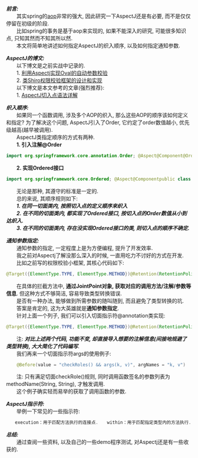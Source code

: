 _**前言:**_  
　　其实spring的[aop](https://so.csdn.net/so/search?q=aop&spm=1001.2101.3001.7020)非常的强大, 因此研究一下AspectJ还是有必要, 而不是仅仅停留在初级的阶段.  
　　比如spring的事务是基于aop来实现的, 如果不能深入的研究, 可能很多知识点, 只知其然而不知其所以然.  
　　本文将简单地讲述如何指定AspectJ的织入顺序, 以及如何指定通知参数.

_**AspectJ的博文:**_  
　　以下博文是之前实战中记录的.  
　　1. [利用Aspectj实现Oval的自动参数校验](https://www.cnblogs.com/mumuxinfei/p/9328057.html)   
　　2. [类Shiro权限校验框架的设计和实现](https://www.cnblogs.com/mumuxinfei/p/9339086.html)   
　　以下博文是本文参考的文章(强烈推荐):  
　　1. [AspectJ切入点语法详解](http://jinnianshilongnian.iteye.com/blog/1415606)

_**织入顺序:**_  
　　如果同一个函数调用, 涉及多个AOP的织入, 那么这些AOP的顺序该如何定义和指定? 为了解决这个问题, AspectJ引入了Order, 它约定了order数值越小, 优先级越高(越早被调用).  
　　AspectJ类指定顺序的方式有两种.  
　　**1. 引入注解@Order**

```java
import org.springframework.core.annotation.Order; @Aspect@Component@Order(1)public class MyAdvice1 {     @Pointcut("execution(* com.springapp.mvc.controller.*.*(..))")    public void pointCut() {    } }
```

　　**2. 实现Ordered接口**

```java
import org.springframework.core.Ordered; @Aspect@Componentpublic class MyAdvice2 implements Ordered {     @Pointcut("execution(* com.springapp.mvc.controller.*.*(..))")    public void pointCut() {    }     @Override    public int getOrder() {        return 2;    } }
```

　　无论是那种, 其遵守的标准是一定的.  
　　总的来说, 其顺序规则如下:  
　　_**1. 在同一切面类内, 按照切入点的定义顺序来织入**_  
　　_**2. 在不同的切面类内, 都实现了Ordered接口, 按切入点的Order数值从小到达织入.**_  
　　_**3. 在不同的切面类内, 存在没实现Ordered接口的类, 则切入点的顺序不确定.**_

_**通知参数指定:**_  
　　通知参数的指定, 一定程度上是为方便编程, 提升了开发效率.  
　　我之前对Aspectj了解没那么深入的时候, 一直用吃力不讨好的方式在开发.  
　　比如之前写的权限校验小框架, 其核心代码如下:

```java
@Target({ElementType.TYPE, ElementType.METHOD})@Retention(RetentionPolicy.RUNTIME)public @interface MyRequiresRoles {    String[] value();    MyLogic logic() default MyLogic.AND;} @Aspect@Componentpublic class MyShiroAdvice {     /**     * 定义切点, 用于角色的校验     */    @Pointcut("@annotation(com.springapp.mvc.myshiro.MyRequiresRoles)")    public void checkRoles() {    }     @Before("checkRoles()")    public void doCheckRole(JoinPoint jp) throws Exception {         // *) 从JointPoint变量中提取对应的注解        MyRequiresRoles mrp = extractAnnotation(                (MethodInvocationProceedingJoinPoint)jp,                MyRequiresRoles.class        );         try {        	// 获取注解设置的值(角色集合, 逻辑操作), 进行评估判断            if ( !MyShiroHelper.validateRoles(mrp.value(), mrp.logic()) ) {                throw new Exception("access disallowed");            }        } catch (Exception e) {            throw new Exception("invalid state");        }     }     // *) 获取注解信息    private static <T extends Annotation> T extractAnnotation(            MethodInvocationProceedingJoinPoint mp, Class<T> clazz) throws Exception {         Field proxy = mp.getClass().getDeclaredField("methodInvocation");        proxy.setAccessible(true);         ReflectiveMethodInvocation rmi = (ReflectiveMethodInvocation) proxy.get(mp);        Method method = rmi.getMethod();         return (T) method.getAnnotation(clazz);    } }
```

　　在具体的拦截方法中, **通过JointPoint对象, 获取对应的调用方法/注解/参数等信息**. 但这种方式不够简洁, 容易导致类型转换错误.  
　　是否有一种办法, 能够做到所需参数的随叫随到, 而且避免了类型转换的坑.  
　　答案是肯定的, 这为大英雄就是**通知参数指定**.  
　　针对上面一个列子, 我们可以引入切面指示符@annotation类实现:

```java
@Target({ElementType.TYPE, ElementType.METHOD})@Retention(RetentionPolicy.RUNTIME)public @interface MyRequiresRoles {    String[] value();    MyLogic logic() default MyLogic.AND;} @Aspect@Componentpublic class MyShiroAdvice {     /**     * 定义切点, 用于角色的校验     */    @Pointcut("@annotation(com.springapp.mvc.myshiro.MyRequiresRoles)")    public void checkRoles() {    }     // *) 通知参数指定, 通过指示符@annotation()指定了注解@MyRequiresRoles参数    @Before("checkRoles() && @annotation(mrp)")    public void doCheckRole(MyRequiresRoles mrp) throws Exception {        try {            if ( !MyShiroHelper.validateRoles(mrp.value(), mrp.logic()) ) {                throw new Exception("access disallowed");            }        } catch (Exception e) {            throw new Exception("invalid state");        }    } }
```

　　注: _**对比上述两个代码, 功能不变, 却直接导入想要的注解信息(间接地规避了类型转换), 大大简化了代码编写**_.  
　　我们再来一个切面指示符args的使用例子:

```java
    @Before(value = "checkRoles() && args(k, v)", argNames = "k, v")    public void doCheckRole2(String k, String v) {        // TODO    }
```

　　注: 只有满足切面checkRole()规则, 同时调用函数签名的参数列表为methodName(String, String), 才触发调用.  
　　这个例子确实轻而易举的获取了调用函数的参数.

_**AspectJ指示符:**_  
　　举例一下常见的一些指示符:

```java
　　execution：用于匹配方法执行的连接点.　　within：用于匹配指定类型内的方法执行.　　this：用于匹配当前AOP代理对象类型的执行方法, 注意是AOP代理对象的类型匹配，这样就可能包括引入接口也类型匹配.　　target：用于匹配当前目标对象类型的执行方法, 注意是目标对象的类型匹配，这样就不包括引入接口也类型匹配.　　args：用于匹配当前执行的方法传入的参数为指定类型的执行方法.　　@annotation：用于匹配当前执行方法持有指定注解的方法.　　reference pointcut：表示引用其他命名切入点.
```

_**总结:**_  
　　通过查阅一些资料, 以及自己的一些demo程序测试, 对Aspectj还是有一些收获的.